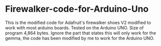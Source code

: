 # Firewalker-code-for-Arduino-Uno
This is the modified code for Adafruit's firewalker shoes V2 modified to work with most arduino boards. Tested on the Arduino UNO.
Size of program 4,864 bytes. Ignore the part that states this will only work for the gemma, the code has been modified by me to work for the Arduino UNO.
